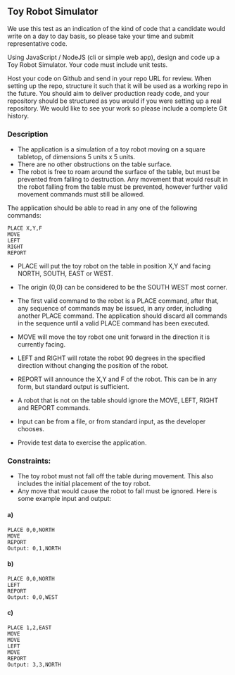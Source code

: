 ## Toy Robot Simulator

We use this test as an indication of the kind of code that a candidate would write on a day to day basis, so please take your time and submit representative code.

Using JavaScript / NodeJS (cli or simple web app), design and code up a Toy Robot Simulator. Your code must include unit tests.

Host your code on Github and send in your repo URL for review. When setting up the repo, structure it such that it will be used as a working repo in the future. You should aim to deliver production ready code, and your repository should be structured as you would if you were setting up a real repository. We would like to see your work so please include a complete Git
history.

### Description

* The application is a simulation of a toy robot moving on a square tabletop, of dimensions 5 units x 5 units.
* There are no other obstructions on the table surface.
* The robot is free to roam around the surface of the table, but must be prevented from falling to destruction. Any movement that would result in the robot falling from the table must be prevented, however further valid movement commands must still be allowed.


The application should be able to read in any one of the following commands:

    PLACE X,Y,F
    MOVE
    LEFT
    RIGHT
    REPORT

* PLACE will put the toy robot on the table in position X,Y and facing NORTH, SOUTH, EAST or WEST.
* The origin (0,0) can be considered to be the SOUTH WEST most corner.
* The first valid command to the robot is a PLACE command, after that, any sequence of commands may be issued, in any order, including another PLACE command. The application should discard all commands in the sequence until a valid PLACE command has been executed.
* MOVE will move the toy robot one unit forward in the direction it is currently facing.
* LEFT and RIGHT will rotate the robot 90 degrees in the specified direction without changing the position of the robot.
* REPORT will announce the X,Y and F of the robot. This can be in any form, but standard output is sufficient.
* A robot that is not on the table should ignore the MOVE, LEFT, RIGHT and REPORT commands.

* Input can be from a file, or from standard input, as the developer chooses.
* Provide test data to exercise the application.

### Constraints:

* The toy robot must not fall off the table during movement. This also includes the initial
placement of the toy robot.
* Any move that would cause the robot to fall must be ignored.
Here is some example input and output:

#### a)

    PLACE 0,0,NORTH
    MOVE
    REPORT
    Output: 0,1,NORTH


#### b)

    PLACE 0,0,NORTH
    LEFT
    REPORT
    Output: 0,0,WEST


#### c)

    PLACE 1,2,EAST
    MOVE
    MOVE
    LEFT
    MOVE
    REPORT
    Output: 3,3,NORTH
